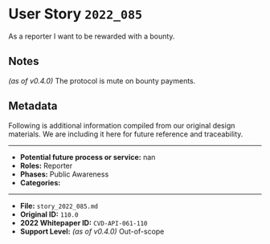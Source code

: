 
# User Story `2022_085` #

As a reporter I want to be rewarded with a bounty.

## Notes ##

*(as of v0.4.0)*
The protocol is mute on bounty payments.


## Metadata ##

Following is additional information compiled from our original design materials.
We are including it here for future reference and traceability.

---

- **Potential future process or service:** nan
- **Roles:** Reporter
- **Phases:** Public Awareness
- **Categories:** 

---

- **File:** `story_2022_085.md`
- **Original ID:** `110.0`
- **2022 Whitepaper ID:** `CVD-API-061-110`
- **Support Level:** *(as of v0.4.0)* Out-of-scope
